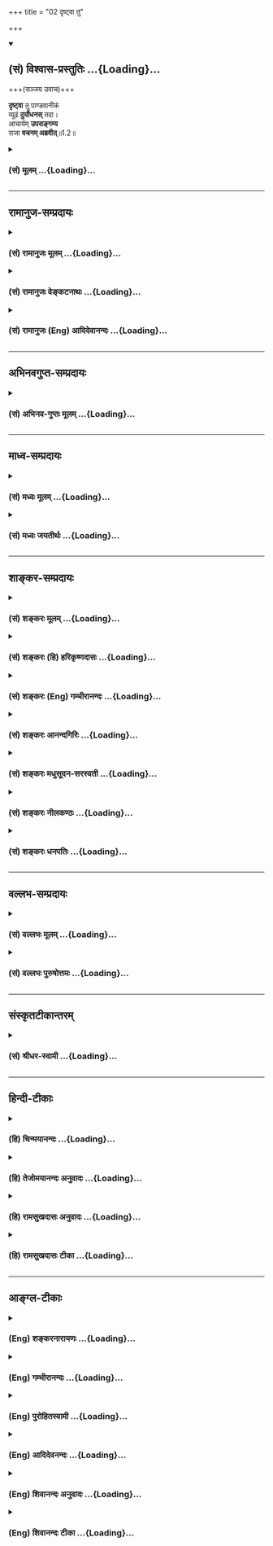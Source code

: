 +++
title = "02 दृष्ट्वा तु"

+++
<div class="js_include" newlevelforh1="2" title="(सं) विश्वास-प्रस्तुतिः" unfilled url="/purANam_vaiShNavam/mahAbhAratam/06-bhIShma-parva/03-bhagavad-gItA-parva/saMskRtam/vishvAsa-prastutiH/01_arjuna-viShAda-yogaH/02_dRShTvA_tu.md">
<details open><summary><h2>(सं) विश्वास-प्रस्तुतिः ...{Loading}...</h2></summary>

+++(सञ्जय उवाच)+++

**दृष्ट्वा** तु पाण्डवानीकं  
व्यूढं **दुर्योधनस्** तदा।  
आचार्यम् **उपसङ्गम्य**  
राजा **वचनम् अब्रवीत्**॥1.2॥
</details>
</div>
<div class="js_include collapsed" newlevelforh1="3" title="(सं) मूलम्" unfilled url="/purANam_vaiShNavam/mahAbhAratam/06-bhIShma-parva/03-bhagavad-gItA-parva/saMskRtam/mUlam/01_arjuna-viShAda-yogaH/02_dRShTvA_tu.md">
<details><summary><h3>(सं) मूलम् ...{Loading}...</h3></summary>

सञ्जय उवाच  
दृष्ट्वा तु पाण्डवानीकं व्यूढं दुर्योधनस्तदा।  
आचार्यमुपसङ्गम्य राजा वचनमब्रवीत्।।1.2।।
</details>
</div>


_________________
## रामानुज-सम्प्रदायः
<div class="js_include collapsed" newlevelforh1="3" title="(सं) रामानुजः मूलम्" unfilled url="/purANam_vaiShNavam/mahAbhAratam/06-bhIShma-parva/03-bhagavad-gItA-parva/saMskRtam/rAmAnujaH/mUlam/01_arjuna-viShAda-yogaH/02_dRShTvA_tu.md">
<details><summary><h3>(सं) रामानुजः मूलम् ...{Loading}...</h3></summary>

१९-तमस्य टीका दृश्या।
</details>
</div>
<div class="js_include collapsed" newlevelforh1="3" title="(सं) रामानुजः वेङ्कटनाथः" unfilled url="/purANam_vaiShNavam/mahAbhAratam/06-bhIShma-parva/03-bhagavad-gItA-parva/saMskRtam/rAmAnujaH/venkaTanAthaH/01_arjuna-viShAda-yogaH/02_dRShTvA_tu.md">
<details><summary><h3>(सं) रामानुजः वेङ्कटनाथः ...{Loading}...</h3></summary>


११-तमस्य व्याख्या दृश्या।
</details>
</div>
<div class="js_include collapsed" newlevelforh1="3" title="(सं) रामानुजः (Eng) आदिदेवानन्दः" unfilled url="/purANam_vaiShNavam/mahAbhAratam/06-bhIShma-parva/03-bhagavad-gItA-parva/saMskRtam/rAmAnujaH/english/AdidevAnandaH/01_arjuna-viShAda-yogaH/02_dRShTvA_tu.md">
<details><summary><h3>(सं) रामानुजः (Eng) आदिदेवानन्दः ...{Loading}...</h3></summary>

1.1 - 1.19 Dhrtarastra said - Sanjaya said Duryodhana, after viewing the forces of Pandavas protected by Bhima, and his own forces protected by Bhisma conveyed his views thus to Drona, his teacher, about the adeacy of Bhima's forces for conering the Kaurava forces and the inadeacy of his own forces for victory against the Pandava forces. He was grief-stricken within. Observing his (Duryodhana's) despondecny, Bhisma,
in order to cheer him, roared like a lion, and then blowing his conch,
made his side sound their conchs and kettle-drums, which made an uproar as a sign of victory. Then, having heard that great tumult, Arjuna and Sri Krsna the Lord of all lords, who was acting as the charioteer of Arjuna, sitting in their great chariot which was powerful enough to coner the three worlds; blew their divine conchs Srimad Pancajanya and Devadatta. Then, both Yudhisthira and Bhima blew their respective conchs separately. That tumult rent asunder the hearts of your sons, led by Duryodhana. The sons of Dhrtarastra then thought, 'Our cause is almost lost now itself.' So said Sanjaya to Dhrtarastra who was longing for their victory. Sanjaya said to Dhrtarastra: Then, seeing the Kauravas,
who were ready for battle, Arjuna, who had Hanuman, noted for his exploit of burning Lanka, as the emblem on his flag on his chariot,
directed his charioteer Sri Krsna, the Supreme Lord-who is overcome by parental love for those who take shelter in Him who is the treasure-house of knowledge, power, lordship, energy, potency and splendour, whose sportive delight brings about the origin, sustentation and dissolution of the entire cosmos at His will, who is the Lord of the senses, who controls in all ways the senses inner and outer of all,
superior and inferior - by saying, 'Station my chariot in an appropriate place in order that I may see exactly my enemies who are eager for battle.'

</details>
</div>


_________________
## अभिनवगुप्त-सम्प्रदायः
<div class="js_include collapsed" newlevelforh1="3" title="(सं) अभिनव-गुप्तः मूलम्" unfilled url="/purANam_vaiShNavam/mahAbhAratam/06-bhIShma-parva/03-bhagavad-gItA-parva/saMskRtam/abhinava-guptaH/mUlam/01_arjuna-viShAda-yogaH/02_dRShTvA_tu.md">
<details><summary><h3>(सं) अभिनव-गुप्तः मूलम् ...{Loading}...</h3></summary>

।।1.2 1.9।। किं वा अनेन बहुपरिगणनेन +++(K omits बहु )+++। इदं
तावद्वस्तुतत्त्वम् इत्याह ।  

</details>
</div>


_________________
## माध्व-सम्प्रदायः
<div class="js_include collapsed" newlevelforh1="3" title="(सं) मध्वः मूलम्" unfilled url="/purANam_vaiShNavam/mahAbhAratam/06-bhIShma-parva/03-bhagavad-gItA-parva/saMskRtam/madhvaH/mUlam/01_arjuna-viShAda-yogaH/02_dRShTvA_tu.md">
<details><summary><h3>(सं) मध्वः मूलम् ...{Loading}...</h3></summary>

  
  
।।1.2।। Sri Madhvacharya did not comment on this sloka. The commentary
starts from 2.11.  
  

</details>
</div>
<div class="js_include collapsed" newlevelforh1="3" title="(सं) मध्वः जयतीर्थः" unfilled url="/purANam_vaiShNavam/mahAbhAratam/06-bhIShma-parva/03-bhagavad-gItA-parva/saMskRtam/madhvaH/jayatIrthaH/01_arjuna-viShAda-yogaH/02_dRShTvA_tu.md">
<details><summary><h3>(सं) मध्वः जयतीर्थः ...{Loading}...</h3></summary>

  
  
।।1.2।। Sri Jayatirtha did not comment on this sloka. The commentary
starts from 2.11.  
  

</details>
</div>


_________________
## शाङ्कर-सम्प्रदायः
<div class="js_include collapsed" newlevelforh1="3" title="(सं) शङ्करः मूलम्" unfilled url="/purANam_vaiShNavam/mahAbhAratam/06-bhIShma-parva/03-bhagavad-gItA-parva/saMskRtam/shankaraH/mUlam/01_arjuna-viShAda-yogaH/02_dRShTvA_tu.md">
<details><summary><h3>(सं) शङ्करः मूलम् ...{Loading}...</h3></summary>

1.2 Sri Sankaracharya did not comment on this sloka. The commentary
starts from 2.10.  
  

</details>
</div>
<div class="js_include collapsed" newlevelforh1="3" title="(सं) शङ्करः (हि) हरिकृष्णदासः" unfilled url="/purANam_vaiShNavam/mahAbhAratam/06-bhIShma-parva/03-bhagavad-gItA-parva/saMskRtam/shankaraH/hindI/harikRShNadAsaH/01_arjuna-viShAda-yogaH/02_dRShTvA_tu.md">
<details><summary><h3>(सं) शङ्करः (हि) हरिकृष्णदासः ...{Loading}...</h3></summary>

।।1.2।। Sri Sankaracharya did not comment on this sloka.  
  

</details>
</div>
<div class="js_include collapsed" newlevelforh1="3" title="(सं) शङ्करः (Eng) गम्भीरानन्दः" unfilled url="/purANam_vaiShNavam/mahAbhAratam/06-bhIShma-parva/03-bhagavad-gItA-parva/saMskRtam/shankaraH/english/gambhIrAnandaH/01_arjuna-viShAda-yogaH/02_dRShTvA_tu.md">
<details><summary><h3>(सं) शङ्करः (Eng) गम्भीरानन्दः ...{Loading}...</h3></summary>

1.2 Sri Sankaracharya did not comment on this sloka. The commentary
starts from 2.10.

</details>
</div>
<div class="js_include collapsed" newlevelforh1="3" title="(सं) शङ्करः आनन्दगिरिः" unfilled url="/purANam_vaiShNavam/mahAbhAratam/06-bhIShma-parva/03-bhagavad-gItA-parva/saMskRtam/shankaraH/AnandagiriH/01_arjuna-viShAda-yogaH/02_dRShTvA_tu.md">
<details><summary><h3>(सं) शङ्करः आनन्दगिरिः ...{Loading}...</h3></summary>

।।1.2।। किमस्मदीयं प्रबलं बलं प्रतिलभ्य धीरपुरुषैर्भीष्मादिभिरधिष्ठितं
परेषां भयमाविरभूत् यद्वा पक्षद्वयहिंसानिमित्ताधर्मभयमासीद्येनैते
युद्धादुपरमेरन्नित्येवं पुत्रपरवशस्य पुत्रस्नेहाभिनिविष्टस्य
धृतराष्ट्रस्य प्रश्ने संजयस्य प्रतिवचनं **दृष्ट्वेत्यादि।** पाण्डवानां
भयप्रसङ्गो नास्तीत्येतत्तुशब्देन द्योत्यते प्रत्युत दुर्योधनस्यैव राज्ञो
भयं प्रभूतं प्रादुर्बभूव। पाण्डवानां पाण्डुसुतानां युधिष्ठिरादीनामनीकं
सैन्यं धृष्टद्युम्नादिभिरतिधृष्टैर्व्यूहाधिष्ठितं दृष्ट्वा प्रत्यक्षेण
प्रतीत्य त्रस्तहृदयो दुर्योधनो राजा तदा तस्यां
संग्रामोद्योगावस्थायामाचार्यं द्रोणनामानमात्मनः शिक्षितारं रक्षितारं च
श्लाघयन्नुपसंगम्य तदीयं समीपं विनयेन प्राप्य भयोद्विग्नहृदयत्वेऽपि
तेजस्वित्वादेव वचनमर्थसहितं वाक्यमुक्तवानित्यर्थः।  

</details>
</div>
<div class="js_include collapsed" newlevelforh1="3" title="(सं) शङ्करः मधुसूदन-सरस्वती" unfilled url="/purANam_vaiShNavam/mahAbhAratam/06-bhIShma-parva/03-bhagavad-gItA-parva/saMskRtam/shankaraH/madhusUdana-sarasvatI/01_arjuna-viShAda-yogaH/02_dRShTvA_tu.md">
<details><summary><h3>(सं) शङ्करः मधुसूदन-सरस्वती ...{Loading}...</h3></summary>

।।1.2।। एवं कृपालोकव्यवहारनेत्राभ्यामपि हीनतया महतोऽन्धस्य
पुत्रस्नेहमात्राभिनिविष्टस्य धृतराष्ट्रस्य प्रश्ने विदिताभिप्रायस्य
संजयस्यातिधार्मिकस्य प्रतिवचनमवतारयति वैशम्पायनः। तत्र पाण्डवानां
दृष्टभयसंभावनापि नास्ति अदृष्टभयं तु भ्रान्त्यार्जुनस्योत्पन्नं
भगवतोपशमितमिति पाण्डवानामुत्कर्षस्तुशब्देन द्योत्यते।
स्वपुत्रकृतराज्यप्रत्यर्पणशङ्कया तु माग्लासीरिति राजानं तोषयितुं
दुर्योधनदौष्ट्यमेव प्रथमतो वर्णयति दृष्ट्वेति। पाण्डुसुतानामनीकं सैन्यं
व्यूढं व्यूहरचनया धृष्टद्युम्नादिभिः स्थापितं दृष्ट्वा चाक्षुषज्ञानेन
विषयीकृत्य तदा संग्रामोद्यमकाले आचार्यं द्रोणनामानं
धनुर्विद्यासंप्रदायप्रवर्तयितारमुपसंगम्य स्वयमेव तत्समीपं गत्वा नतु
स्वसमीपमाहूय। एतेन पाण्डवसैन्यदर्शनजनितं भयं सूच्यते। भयेन स्वरक्षार्थं
तत्समीपगमनेऽप्याचार्यगौरवव्याजेन भयसंगोपनं राजनीतिकुशलत्वा दित्याह
राजेति। आचार्यं दुर्योधनोऽब्रवीदित्येतावतैव निर्वाहे वचनपदं
संक्षिप्तबह्वर्थत्वादिबहुगुणविशिष्टे वाक्यविशेषे संक्रमितुं
वचनमात्रमेवाब्रवीन्नतु कंचिदर्थमिति वा।  
  

</details>
</div>
<div class="js_include collapsed" newlevelforh1="3" title="(सं) शङ्करः नीलकण्ठः" unfilled url="/purANam_vaiShNavam/mahAbhAratam/06-bhIShma-parva/03-bhagavad-gItA-parva/saMskRtam/shankaraH/nIlakaNThaH/01_arjuna-viShAda-yogaH/02_dRShTvA_tu.md">
<details><summary><h3>(सं) शङ्करः नीलकण्ठः ...{Loading}...</h3></summary>

।।1.2।। व्यूढं व्यूहरचनया स्थितम्। आचार्यं द्रोणम्। राजा दुर्योधनः।
राजाब्रवीदित्येव सिद्धे वचनपदेन संक्षिप्तबह्वर्थत्वादिगुणवत्त्वं
वाक्यस्य सूच्यते।  
  

</details>
</div>
<div class="js_include collapsed" newlevelforh1="3" title="(सं) शङ्करः धनपतिः" unfilled url="/purANam_vaiShNavam/mahAbhAratam/06-bhIShma-parva/03-bhagavad-gItA-parva/saMskRtam/shankaraH/dhanapatiH/01_arjuna-viShAda-yogaH/02_dRShTvA_tu.md">
<details><summary><h3>(सं) शङ्करः धनपतिः ...{Loading}...</h3></summary>

।।1.2।। एवं पृष्टः संजयःअर्जुनो वीरशिरोमणिरतिकारुणिको
युद्धाद्धिंसाप्रधानान्निवृत्तः पुनर्भूभारसंजिहीर्षुणा
श्रीकृष्णेनोपदिष्टो युद्धं कृतवान्। युद्धिष्ठिरादयस्तुआततायिनमायान्तं
हन्यादेवाविचारयन् इत्यादिक्षात्रधर्मविदस्तत्कृतवन्तः। त्वदीयास्तु
क्रूरस्वभावादेवेत्याशयेनाक्षेपं प्रतिक्षिपन् प्रश्नस्योत्तरमाह
**दृष्ट्वेत्यादि।** तुशब्द आक्षेपनिरासार्थः। पाण्डवानां सैन्यं
व्यूहरचनया व्यवस्थितमवलोक्य दुर्योधनो द्रोणाचार्यसमीपं
प्रणिपातादिपुरःसरं गत्वा राजनीतिगर्भं वाक्यमब्रवीत्। नन्वाचार्यं स्वसमीप
आहूय कुतो नोक्तवानित्यत आह **राजेति।**वीरपुरुषा अत्यादरेण युद्धे
प्रवर्त्याः इति राजनीतिकुशल इत्यर्थः। आचार्यमुपसंगम्येत्यनेन दुर्योधनस्य
भयोद्विग्नता सूचिता। भयोद्विग्रहृदयत्वेऽपि वचनमर्थसहितं वाक्यमुक्तवानिति
सूचनार्थं राजेत्येके। यत्तु तत्र पाण्डवानां दृष्टभयसंभावना नास्ति
अदृष्टभयं तु भ्रान्त्या अर्जुनस्योत्पन्नं भगवतोपशमितमिति
पाण्डवानामुत्कर्षस्तुशब्देन द्योत्यते। स्वपुत्रकृतराज्यसमर्पणशङ्क्या तु
माग्लासीरिति राजानं तोषयितुं दुर्योधनदौष्ट्यमेव प्रथमतो वर्णयति
दृष्ट्वेतीति केचित्। तत्तु पूर्वोक्तग्रन्थविरोधादुपेक्ष्यम्।  

</details>
</div>


_________________
## वल्लभ-सम्प्रदायः
<div class="js_include collapsed" newlevelforh1="3" title="(सं) वल्लभः मूलम्" unfilled url="/purANam_vaiShNavam/mahAbhAratam/06-bhIShma-parva/03-bhagavad-gItA-parva/saMskRtam/vallabhaH/mUlam/01_arjuna-viShAda-yogaH/02_dRShTvA_tu.md">
<details><summary><h3>(सं) वल्लभः मूलम् ...{Loading}...</h3></summary>

।।1.2 1.11।। दुर्योधनोऽपि वृकोदरादिभी रक्षितं पाण्डवानां बलं
भीष्माभिरक्षितं स्वीयं च बलं विलोक्य आत्मजविजये तद्बलस्य पर्याप्ततां
आत्मबलस्य तद्बिजयेऽपर्याप्ततां च आचार्ये निवेद्यान्तरेव विष्ण्णोऽभूत्।  

</details>
</div>
<div class="js_include collapsed" newlevelforh1="3" title="(सं) वल्लभः पुरुषोत्तमः" unfilled url="/purANam_vaiShNavam/mahAbhAratam/06-bhIShma-parva/03-bhagavad-gItA-parva/saMskRtam/vallabhaH/puruShottamaH/01_arjuna-viShAda-yogaH/02_dRShTvA_tu.md">
<details><summary><h3>(सं) वल्लभः पुरुषोत्तमः ...{Loading}...</h3></summary>

  
  
।।1.2।। सञ्जयस्तु नायमधर्मो भगवता कर्त्तव्यत्वेन बोधनादिति वक्तुं तदर्थं
सङ्गतिमाह दृष्ट्वेत्याद्यष्टादशश्लोकैः। तत्रैवं धृतराष्ट्रवाक्यं
श्रुत्वा सञ्जयः पूर्वपृष्टत्वात्तत्पुत्रकथामेवाह पूर्व दृष्ट्वा त्विति।
राजा दुर्योधनः व्यूढं व्यूहरचनया स्थितं पाण्डवसैन्यं दृष्ट्वा
द्रोणाचार्यमुपसङ्गम्य निकटे गत्वाग्रे वक्ष्यमाणं वचनमब्रवीदुवाच। तदा
धर्मयुद्धोपस्थितावित्यर्थः। एतेनापराधित्वेऽपि धार्तराष्ट्र एव युद्धे
प्रथमं प्रवृत्त इति दशभिस्तत्कथाकथनेन बोधितम्।  
  
  
  

</details>
</div>


_________________
## संस्कृतटीकान्तरम्
<div class="js_include collapsed" newlevelforh1="3" title="(सं) श्रीधर-स्वामी" unfilled url="/purANam_vaiShNavam/mahAbhAratam/06-bhIShma-parva/03-bhagavad-gItA-parva/saMskRtam/shrIdhara-svAmI/01_arjuna-viShAda-yogaH/02_dRShTvA_tu.md">
<details><summary><h3>(सं) श्रीधर-स्वामी ...{Loading}...</h3></summary>

**।।1.2।।** **दृष्ट्वेति।** पाण्डवानामनीकं सैन्यं व्यूढं व्यूहरचनया
व्यवस्थितं दृष्ट्वा द्रोणाचार्यसमीपं गत्वा राजा दुर्योधनो वक्ष्यमाणं
वाक्यमुवाच।  
  

</details>
</div>


_________________
## हिन्दी-टीकाः
<div class="js_include collapsed" newlevelforh1="3" title="(हि) चिन्मयानन्दः" unfilled url="/purANam_vaiShNavam/mahAbhAratam/06-bhIShma-parva/03-bhagavad-gItA-parva/hindI/chinmayAnandaH/01_arjuna-viShAda-yogaH/02_dRShTvA_tu.md">
<details><summary><h3>(हि) चिन्मयानन्दः ...{Loading}...</h3></summary>

।।1.2।। इस श्लोक से आगे संजय ने कुरुक्षेत्र में जो कुछ देखा और सुना उसका
वर्णन है। अपनी सेना की अपेक्षा पाण्डवों की सेना संख्या में अत्यन्त न्यून
होने पर भी जब दुर्योधन ने उसे देखा तब उस अत्याचारी का आत्मविश्वास कुछ
टूटने लगा। जैसे कोई छोटा बालक भयभीत होकर अपने मातापिता के पास दौड़ता है
ठीक उसी प्रकार विचलित दुर्योधन अपने गुरु द्रोणाचार्य के पास पहुँचता है।
कोई कर्म करते हुये यदि हमारा उद्देश्य पाप और अन्याय से पूर्ण होता है तो
अनेक साधनों से सुसम्पन्न होते हुए भी हमारे मन में निश्चय ही चिन्ता
अशान्ति और विक्षेप उत्पन्न होते हैं। सभी अत्याचारी और तानाशाही प्रवृत्ति
के लोगों की यही मनस्थिति होती है।  

</details>
</div>
<div class="js_include collapsed" newlevelforh1="3" title="(हि) तेजोमयानन्दः अनुवादः" unfilled url="/purANam_vaiShNavam/mahAbhAratam/06-bhIShma-parva/03-bhagavad-gItA-parva/hindI/tejomayAnandaH/anuvAdaH/01_arjuna-viShAda-yogaH/02_dRShTvA_tu.md">
<details><summary><h3>(हि) तेजोमयानन्दः अनुवादः ...{Loading}...</h3></summary>

।।1.2।। संजय ने कहा -- पाण्डव-सैन्य की व्यूह रचना देखकर राजा दुर्योधन ने
आचार्य द्रोण के पास जाकर ये वचन कहे।

</details>
</div>
<div class="js_include collapsed" newlevelforh1="3" title="(हि) रामसुखदासः अनुवादः" unfilled url="/purANam_vaiShNavam/mahAbhAratam/06-bhIShma-parva/03-bhagavad-gItA-parva/hindI/rAmasukhadAsaH/anuvAdaH/01_arjuna-viShAda-yogaH/02_dRShTvA_tu.md">
<details><summary><h3>(हि) रामसुखदासः अनुवादः ...{Loading}...</h3></summary>

।।1.2।। संजय बोले - उस समय वज्रव्यूह-से खड़ी हुई पाण्डव-सेना को देखकर
राजा दुर्योधन द्रोणाचार्य के पास जाकर यह वचन बोला।

</details>
</div>
<div class="js_include collapsed" newlevelforh1="3" title="(हि) रामसुखदासः टीका" unfilled url="/purANam_vaiShNavam/mahAbhAratam/06-bhIShma-parva/03-bhagavad-gItA-parva/hindI/rAmasukhadAsaH/TIkA/01_arjuna-viShAda-yogaH/02_dRShTvA_tu.md">
<details><summary><h3>(हि) रामसुखदासः टीका ...{Loading}...</h3></summary>

।।1.2।।***व्याख्या--*'तदा'--**जिस समय दोनों सेनाएँ युद्धके लिये खड़ी
हुई थीं, उस समयकी बात सञ्जय यहाँ **'तदा'**पदसे कहते हैं। कारण कि
धृतराष्ट्रका प्रश्न 'युद्धकी इच्छावाले मेरे और पाण्डुके पुत्रोंने क्या
किया'-- इस विषयको सुननेके लिये ही है।  
  
**'तु'--**धृतराष्ट्रने अपने और पाण्डुके पुत्रोंके विषयमें पूछा है। अतः
सञ्जय भी पहले धृतराष्ट्रके पुत्रों की बात बतानेके लिये यहाँ **'तु'**
पदका प्रयोग करते हैं।

</details>
</div>


_________________
## आङ्ग्ल-टीकाः
<div class="js_include collapsed" newlevelforh1="3" title="(Eng) शङ्करनारायणः" unfilled url="/purANam_vaiShNavam/mahAbhAratam/06-bhIShma-parva/03-bhagavad-gItA-parva/english/shankaranArAyaNaH/01_arjuna-viShAda-yogaH/02_dRShTvA_tu.md">
<details><summary><h3>(Eng) शङ्करनारायणः ...{Loading}...</h3></summary>

1.2. Sanjaya said Seeing the army of the sons of Pandu, marshalled in the military array, the prince Duryodhana approached the teacher (Drona)
and spoke at that time, these words:

</details>
</div>
<div class="js_include collapsed" newlevelforh1="3" title="(Eng) गम्भीरानन्दः" unfilled url="/purANam_vaiShNavam/mahAbhAratam/06-bhIShma-parva/03-bhagavad-gItA-parva/english/gambhIrAnandaH/01_arjuna-viShAda-yogaH/02_dRShTvA_tu.md">
<details><summary><h3>(Eng) गम्भीरानन्दः ...{Loading}...</h3></summary>

1.2 Sanjaya said But then, seeing the army of the Pandavas in battle array, King Duryodhana approached the teacher (Drona) and uttered a speech:

</details>
</div>
<div class="js_include collapsed" newlevelforh1="3" title="(Eng) पुरोहितस्वामी" unfilled url="/purANam_vaiShNavam/mahAbhAratam/06-bhIShma-parva/03-bhagavad-gItA-parva/english/purohitasvAmI/01_arjuna-viShAda-yogaH/02_dRShTvA_tu.md">
<details><summary><h3>(Eng) पुरोहितस्वामी ...{Loading}...</h3></summary>

1.2 Sanjaya replied: "The Prince Duryodhana, when he saw the army of the Pandavas paraded, approached his preceptor Guru Drona and spoke as follows:

</details>
</div>
<div class="js_include collapsed" newlevelforh1="3" title="(Eng) आदिदेवनन्दः" unfilled url="/purANam_vaiShNavam/mahAbhAratam/06-bhIShma-parva/03-bhagavad-gItA-parva/english/AdidevanandaH/01_arjuna-viShAda-yogaH/02_dRShTvA_tu.md">
<details><summary><h3>(Eng) आदिदेवनन्दः ...{Loading}...</h3></summary>

1.2 Sanjaya said King Duryodhana, on seeing the Pandava army in battle array, approached his teacher Drona and said these words:

</details>
</div>
<div class="js_include collapsed" newlevelforh1="3" title="(Eng) शिवानन्दः अनुवादः" unfilled url="/purANam_vaiShNavam/mahAbhAratam/06-bhIShma-parva/03-bhagavad-gItA-parva/english/shivAnandaH/anuvAdaH/01_arjuna-viShAda-yogaH/02_dRShTvA_tu.md">
<details><summary><h3>(Eng) शिवानन्दः अनुवादः ...{Loading}...</h3></summary>

1.2. Sanjaya said Having seen the army of the Pandavas drawn up in battle-array, King Duryodhana then approached his teacher (Drona) and spoke these words.

</details>
</div>
<div class="js_include collapsed" newlevelforh1="3" title="(Eng) शिवानन्दः टीका" unfilled url="/purANam_vaiShNavam/mahAbhAratam/06-bhIShma-parva/03-bhagavad-gItA-parva/english/shivAnandaH/TIkA/01_arjuna-viShAda-yogaH/02_dRShTvA_tu.md">
<details><summary><h3>(Eng) शिवानन्दः टीका ...{Loading}...</h3></summary>

1.2 दृष्ट्वा having seen; तु indeed; पाण्डवानीकम् the army of the Pandavas; व्यूढम् drawn up in battlearray; दुर्योधनः Duryodhana; तदा
then; आचार्यम् the teacher; उपसङ्गम्य having approached; राजा the king;
वचनम् speech; अब्रवीत् said.No Commentary.

</details>
</div>
